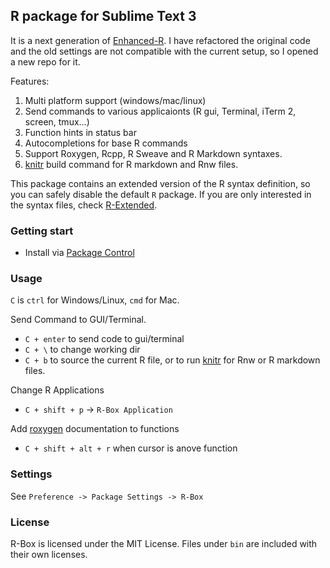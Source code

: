 R package for Sublime Text 3
------------

It is a next generation of [Enhanced-R](https://github.com/randy3k/Enhanced-R). I have refactored the
original code and the old settings are not compatible with the current setup,
so I opened a new repo for it.

Features:

  1. Multi platform support (windows/mac/linux)
  2. Send commands to various applicaionts (R gui, Terminal, iTerm 2, screen, tmux...)
  3. Function hints in status bar
  4. Autocompletions for base R commands
  5. Support Roxygen, Rcpp, R Sweave and R Markdown syntaxes. 
  6. [knitr](https://github.com/yihui/knitr) build command for R markdown and Rnw files.

This package contains an extended version of the R syntax
definition, so you can safely disable the default `R` package.
If you are only interested in the syntax files, check [R-Extended](https://github.com/randy3k/R-Extended).

### Getting start


- Install via [Package Control](https://sublime.wbond.net)



### Usage

`C` is `ctrl` for Windows/Linux, `cmd` for Mac.

Send Command to GUI/Terminal.

- `C + enter` to send code to gui/terminal
- `C + \` to change working dir
- `C + b` to source the current R file, or to run [knitr](https://github.com/yihui/knitr) for Rnw or R markdown files.

Change R Applications

- `C + shift + p` -> `R-Box Application`

Add [roxygen](http://roxygen.org/) documentation to functions

- `C + shift + alt + r` when cursor is anove function 

### Settings

See `Preference -> Package Settings -> R-Box`


### License

R-Box is licensed under the MIT License. Files under `bin` are included with their own licenses.
